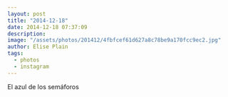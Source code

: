 ```yaml
---
layout: post
title: "2014-12-18"
date: 2014-12-18 07:37:09
description: 
image: "/assets/photos/201412/4fbfcef61d627a8c78be9a170fcc9ec2.jpg"
author: Elise Plain
tags: 
  - photos
  - instagram
---
```


El azul de los semáforos
<p></p>
